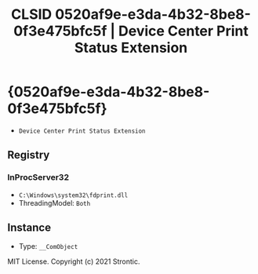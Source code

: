 ﻿---
title: "CLSID 0520af9e-e3da-4b32-8be8-0f3e475bfc5f | Device Center Print Status Extension"
excerpt: What is COM-Object CLSID 0520af9e-e3da-4b32-8be8-0f3e475bfc5f?
---

# {0520af9e-e3da-4b32-8be8-0f3e475bfc5f}

* `Device Center Print Status Extension`

## Registry


### InProcServer32

* `C:\Windows\system32\fdprint.dll`
* ThreadingModel: `Both`

## Instance

* Type: `__ComObject`

MIT License. Copyright (c) 2021 Strontic.


